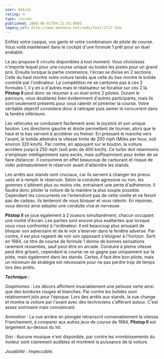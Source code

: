 ```yaml
---
user: Kékidi
rating: 4
type: review
published: 2008-06-01T04:21:55.000Z
legacy_url: http://www.emunova.net/veda/test/2717.htm
---
```

Enfilez votre casque, vos gants et votre combinaison de pilote de course. Vous voilà maintenant dans le cockpit d'une formule 1 prêt pour un duel endiablé.  

  

Le jeu propose 6 circuits disponibles à tout moment. Vous choisissez n'importe lequel pour une course unique ou toutes les pistes pour un grand prix. Ensuite lorsque la partie commence, l'écran se divise en 2 sections. Celle du haut montre votre voiture tandis que celle du bas montre le bolide contrôlé par l'ordinateur. La compétition ne se cantonne pas à ces 2 formules 1, il y en a d'autres mais le réalisateur se focalise sur ces 2 là. **Pitstop II** peut donc se résumer à un duel entre 2 pilotes. Durant le parcours, vous doublerez bien évidemment d'autres participants, mais ils sont seulement présents pour vous ralentir et pimenter la course. Votre véritable objectif consistera donc à rattraper puis semer le concurrent dans la fenêtre inférieure.  

  

Les véhicules se conduisent facilement avec le joystick et son unique bouton. Les directions gauche et droite permettent de tourner, alors que le haut et le bas servent à accélérer ou freiner. En pressant le manche vers l'avant, le bolide atteindra la vitesse limite de 200 mph (Miles per hour, soit environ 320 km/h). Par contre, en appuyant sur le bouton, la voiture accélère jusqu'à 250 mph (soit près de 400 km/h). Ce turbo doit néanmoins s'employer intelligemment sans excès, mais suffisamment pour éviter de se faire distancer. Il consomme en effet beaucoup de carburant et risque de vider prématurément le réservoir avant d'atteindre les stands.  

  

Les arrêts aux stands sont cruciaux, car ils servent à changer les pneus usés et à remplir le réservoir. Selon la conduite agressive ou non, les gommes s'altèrent plus ou moins vite, entraînant une perte d'adhérence. Il faudra donc piloter la voiture de la manière la plus souple possible. Cependant les concurrents ne l'entendront pas de cette oreille et ne feront pas de cadeau. Ils tenteront de vous bloquer et vous ralentir. En réponse, vous devrez ainsi adopter une conduite vive et nerveuse.  

  

**Pitstop II** se joue également à 2 joueurs simultanément, chacun occupant une moitié d'écran. Les parties sont encore plus exaltantes que lorsque vous vous confrontez à l'ordinateur. Il est beaucoup plus amusant de bloquer son adversaire et de le voir s'énerver dans la fenêtre adverse. Par contre, il est plus rageant de voir son opposant s'éloigner à l'horizon. Sorti en 1984, ce titre de course de formule 1 donne de bonnes sensations rarement ressenties, sauf peut-être en arcade. Conduire à pleine vitesse peut être grisant, cependant la course ne se gagne pas uniquement sur la piste, mais également dans les stands. Certes, il faut être bon pilote, mais un minimum de stratégie est nécessaire pour ne pas perdre trop de temps lors des arrêts.  

  

**_Technique :_**  

_Graphismes :_ Les décors affichent invariablement une pelouse verte ainsi que des bordures rouges et blanches. Par contre les bolides sont relativement jolis pour l'époque. Lors des arrêts aux stands, la vue change et montre la voiture par l'avant avec des techniciens s'afférant autour. C'est assez sommaire mais convaincant.  

_Animation :_ La vue arrière en plongée retranscrit convenablement la vitesse. Franchement, à comparer aux autres jeux de course de 1984, **Pitstop II** est largement au-dessus du lot.  

_Son :_ Aucune musique n'est disponible, par contre les vrombissements du moteur sont clairement audibles et montrent la puissance de la voiture.  

_Jouabilité :_ Impeccable.